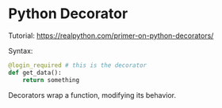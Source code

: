 # Python Decorator
Tutorial: https://realpython.com/primer-on-python-decorators/ 

Syntax:
```python
@login_required # this is the decorator
def get_data():
    return something
```

Decorators wrap a function, modifying its behavior.
